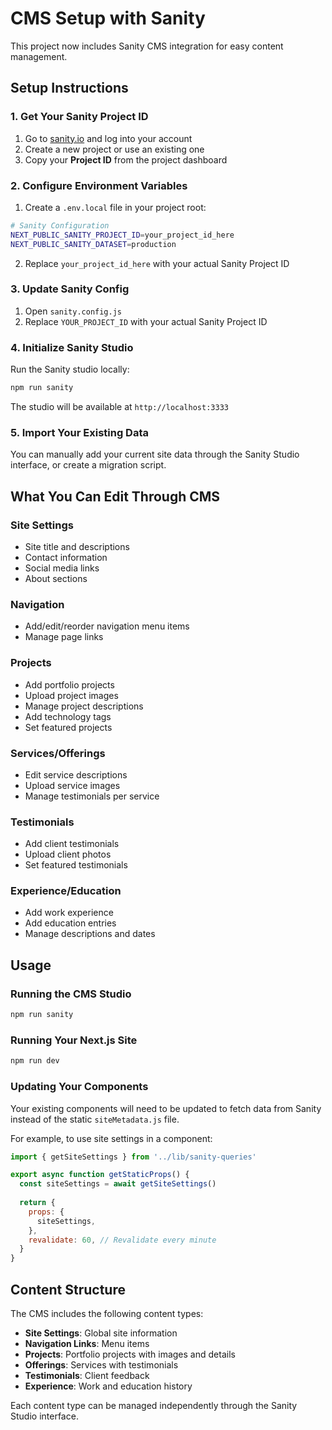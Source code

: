 # CMS Setup with Sanity

This project now includes Sanity CMS integration for easy content management.

## Setup Instructions

### 1. Get Your Sanity Project ID
1. Go to [sanity.io](https://sanity.io) and log into your account
2. Create a new project or use an existing one
3. Copy your **Project ID** from the project dashboard

### 2. Configure Environment Variables
1. Create a `.env.local` file in your project root:
```bash
# Sanity Configuration
NEXT_PUBLIC_SANITY_PROJECT_ID=your_project_id_here
NEXT_PUBLIC_SANITY_DATASET=production
```

2. Replace `your_project_id_here` with your actual Sanity Project ID

### 3. Update Sanity Config
1. Open `sanity.config.js`
2. Replace `YOUR_PROJECT_ID` with your actual Sanity Project ID

### 4. Initialize Sanity Studio
Run the Sanity studio locally:
```bash
npm run sanity
```

The studio will be available at `http://localhost:3333`

### 5. Import Your Existing Data
You can manually add your current site data through the Sanity Studio interface, or create a migration script.

## What You Can Edit Through CMS

### Site Settings
- Site title and descriptions
- Contact information
- Social media links
- About sections

### Navigation
- Add/edit/reorder navigation menu items
- Manage page links

### Projects
- Add portfolio projects
- Upload project images
- Manage project descriptions
- Add technology tags
- Set featured projects

### Services/Offerings
- Edit service descriptions
- Upload service images
- Manage testimonials per service

### Testimonials
- Add client testimonials
- Upload client photos
- Set featured testimonials

### Experience/Education
- Add work experience
- Add education entries
- Manage descriptions and dates

## Usage

### Running the CMS Studio
```bash
npm run sanity
```

### Running Your Next.js Site
```bash
npm run dev
```

### Updating Your Components
Your existing components will need to be updated to fetch data from Sanity instead of the static `siteMetadata.js` file. 

For example, to use site settings in a component:
```javascript
import { getSiteSettings } from '../lib/sanity-queries'

export async function getStaticProps() {
  const siteSettings = await getSiteSettings()
  
  return {
    props: {
      siteSettings,
    },
    revalidate: 60, // Revalidate every minute
  }
}
```

## Content Structure

The CMS includes the following content types:
- **Site Settings**: Global site information
- **Navigation Links**: Menu items
- **Projects**: Portfolio projects with images and details
- **Offerings**: Services with testimonials
- **Testimonials**: Client feedback
- **Experience**: Work and education history

Each content type can be managed independently through the Sanity Studio interface. 